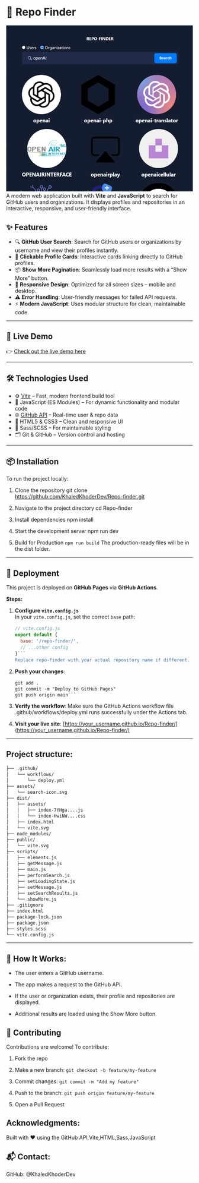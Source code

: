# 🚀 Repo Finder
![Repo Finder Screenshot](./assets/Repo-screenshot.PNG)
A modern web application built with **Vite** and **JavaScript** to search for GitHub users and organizations. It displays profiles and repositories in an interactive, responsive, and user-friendly interface.

## ✨ Features

- 🔍 **GitHub User Search**: Search for GitHub users or organizations by username and view their profiles instantly.  
- 🧩 **Clickable Profile Cards**: Interactive cards linking directly to GitHub profiles.  
- 📦 **Show More Pagination**: Seamlessly load more results with a “Show More” button.  
- 📱 **Responsive Design**: Optimized for all screen sizes – mobile and desktop.  
- ⚠️ **Error Handling**: User-friendly messages for failed API requests.  
- ⚡ **Modern JavaScript**: Uses  modular structure for clean, maintainable code.

---

## 🔗 Live Demo

👉 [Check out the live demo here](https://khaledkhoderdev.github.io/Repo-finder/)  

---

## 🛠️ Technologies Used

- ⚙️ [Vite](https://vitejs.dev/) – Fast, modern frontend build tool  
- 🧠 JavaScript (ES Modules) – For dynamic functionality and modular code  
- 🌐 [GitHub API](https://docs.github.com/en/rest) – Real-time user & repo data  
- 🎨 HTML5 & CSS3 – Clean and responsive UI  
- 💅 Sass/SCSS  – For maintainable styling  
- 🗂️ Git & GitHub – Version control and hosting

---

## 📦 Installation

To run the project locally:

 1. Clone the repository
git clone https://github.com/KhaledKhoderDev/Repo-finder.git

 2. Navigate to the project directory
cd Repo-finder

 3. Install dependencies
npm install

 4. Start the development server
npm run dev

 5. Build for Production
```npm run build```
The production-ready files will be in the dist folder.

---

## 🚀 Deployment

This project is deployed on **GitHub Pages** via **GitHub Actions**.

**Steps:**

1. **Configure `vite.config.js`**  
   In your `vite.config.js`, set the correct `base` path:
   ```js
   // vite.config.js
   export default {
     base: '/repo-finder/',
     // ...other config
   }```
   Replace repo-finder with your actual repository name if different.

2. **Push your changes**:
   ```
   git add .
   git commit -m "Deploy to GitHub Pages"
   git push origin main```

3. **Verify the workflow**:
Make sure the GitHub Actions workflow file
.github/workflows/deploy.yml
runs successfully under the Actions tab.

4. **Visit your live site**:
 [https://your_username.github.io/Repo-finder/](https://your_username.github.io/Repo-finder/)

---

## Project structure:
```REPO_FINDER/
├── .github/
│   └── workflows/
│       └── deploy.yml
├── assets/
│   └── search-icon.svg
├── dist/
│   ├── assets/
│   │   ├── index-7YHga....js
│   │   └── index-HwiNW....css
│   ├── index.html
│   └── vite.svg
├── node_modules/
├── public/
│   └── vite.svg
├── scripts/
│   ├── elements.js
│   ├── getMessage.js
│   ├── main.js
│   ├── performSearch.js
│   ├── setLoadingState.js
│   ├── setMessage.js
│   ├── setSearchResults.js
│   └── showMore.js
├── .gitignore
├── index.html
├── package-lock.json
├── package.json
├── styles.scss
└── vite.config.js
```
---

## 🧠 How It Works:
- The user enters a GitHub username.

- The app makes a request to the GitHub API.

- If the user or organization exists, their profile and repositories are displayed.

- Additional results are loaded using the Show More button.

## 🙌 Contributing
Contributions are welcome! To contribute:

1. Fork the repo

2. Make a new branch: ```git checkout -b feature/my-feature ```

4. Commit changes: ```git commit -m "Add my feature" ```

5. Push to the branch: ```git push origin feature/my-feature ```

6. Open a Pull Request

##  Acknowledgments:
Built with ❤️ using the GitHub API,Vite,HTML,Sass,JavaScript

## 📬 Contact:
GitHub: @KhaledKhoderDev



